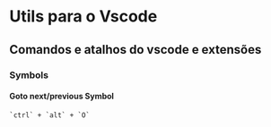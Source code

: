 # Utils para o Vscode

## Comandos e atalhos do vscode e extensões

### Symbols

#### Goto next/previous Symbol



```
`ctrl` + `alt` + `O`
```